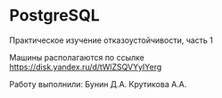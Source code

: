 # PostgreSQL
Практическое изучение отказоустойчивости, часть 1

Машины располагаются по ссылке https://disk.yandex.ru/d/tWlZSQVYyIYerg

Работу выполнили:
Бунин Д.А.
Крутикова А.А.
